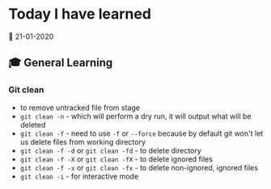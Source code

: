 # Today I have learned

:calendar: 21-01-2020

## :mortar_board: General Learning

### Git clean

- to remove untracked file from stage
- `git clean -n` - which will perform a dry run, it will output what will be deleted
- `git clean -f` - need to use `-f` or `--force` because by default git won't let us delete files from working directory
- `git clean -f -d` or `git clean -fd` - to delete directory
- `git clean -f -X` or `git clean -fX` - to delete ignored files
- `git clean -f -x` or `git clean -fx` - to delete non-ignored, ignored files
- `git clean -i` - for interactive mode